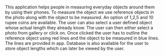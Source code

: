 This application helps people in measuring everyday objects around them by using their phones. To measure the object we use reference objects
in the photo along with the object to be measured. An option of 1,2,5 and 10 rupee coins are available. The user can also select a user 
defined object whose actual length they already know. The user can then either select a photo from gallery or click on. Once clicked the
user has to outline the reference object using red lines and the object to be measured in blue lines. The lines are provided in app. Database
is also available for the user to store object lengths which can later be viewed by the user.
